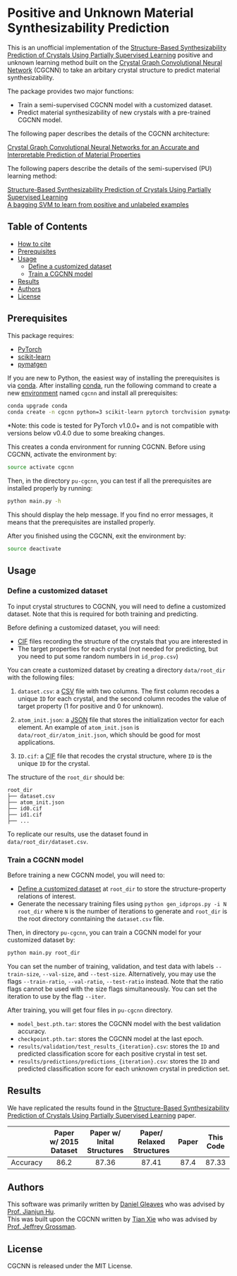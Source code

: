 # Positive and Unknown Material Synthesizability Prediction

This is an unofficial implementation of the [Structure-Based Synthesizability Prediction of Crystals Using Partially Supervised Learning](https://pubs.acs.org/doi/10.1021/jacs.0c07384?ref=pdf) positive and unknown learning method built on the [Crystal Graph Convolutional Neural Network](https://github.com/txie-93/cgcnn) (CGCNN) to take an arbitary crystal structure to predict material synthesizability. 

The package provides two major functions:

- Train a semi-supervised CGCNN model with a customized dataset.
- Predict material synthesizability of new crystals with a pre-trained CGCNN model.

The following paper describes the details of the CGCNN architecture:

[Crystal Graph Convolutional Neural Networks for an Accurate and Interpretable Prediction of Material Properties](https://link.aps.org/doi/10.1103/PhysRevLett.120.145301)

The following papers describe the details of the semi-supervised (PU) learning method:

[Structure-Based Synthesizability Prediction of Crystals Using Partially Supervised Learning](https://pubs.acs.org/doi/10.1021/jacs.0c07384?ref=pdf)  
[A bagging SVM to learn from positive and unlabeled examples](https://arxiv.org/abs/1010.0772)

## Table of Contents

- [How to cite](#how-to-cite)
- [Prerequisites](#prerequisites)
- [Usage](#usage)
  - [Define a customized dataset](#define-a-customized-dataset)
  - [Train a CGCNN model](#train-a-cgcnn-model)
- [Results](#results)
- [Authors](#authors)
- [License](#license)


##  Prerequisites

This package requires:

- [PyTorch](http://pytorch.org)
- [scikit-learn](http://scikit-learn.org/stable/)
- [pymatgen](http://pymatgen.org)

If you are new to Python, the easiest way of installing the prerequisites is via [conda](https://conda.io/docs/index.html). After installing [conda](http://conda.pydata.org/), run the following command to create a new [environment](https://conda.io/docs/user-guide/tasks/manage-environments.html) named `cgcnn` and install all prerequisites:

```bash
conda upgrade conda
conda create -n cgcnn python=3 scikit-learn pytorch torchvision pymatgen -c pytorch -c conda-forge
```

*Note: this code is tested for PyTorch v1.0.0+ and is not compatible with versions below v0.4.0 due to some breaking changes.

This creates a conda environment for running CGCNN. Before using CGCNN, activate the environment by:

```bash
source activate cgcnn
```

Then, in the directory `pu-cgcnn`, you can test if all the prerequisites are installed properly by running:

```bash
python main.py -h
```

This should display the help message. If you find no error messages, it means that the prerequisites are installed properly.

After you finished using the CGCNN, exit the environment by:

```bash
source deactivate
```

## Usage

### Define a customized dataset 

To input crystal structures to CGCNN, you will need to define a customized dataset. Note that this is required for both training and predicting. 

Before defining a customized dataset, you will need:

- [CIF](https://en.wikipedia.org/wiki/Crystallographic_Information_File) files recording the structure of the crystals that you are interested in
- The target properties for each crystal (not needed for predicting, but you need to put some random numbers in `id_prop.csv`)

You can create a customized dataset by creating a directory `data/root_dir` with the following files: 

1. `dataset.csv`: a [CSV](https://en.wikipedia.org/wiki/Comma-separated_values) file with two columns. The first column recodes a unique `ID` for each crystal, and the second column recodes the value of target property (1 for positive and 0 for unknown).

2. `atom_init.json`: a [JSON](https://en.wikipedia.org/wiki/JSON) file that stores the initialization vector for each element. An example of `atom_init.json` is `data/root_dir/atom_init.json`, which should be good for most applications.

3. `ID.cif`: a [CIF](https://en.wikipedia.org/wiki/Crystallographic_Information_File) file that recodes the crystal structure, where `ID` is the unique `ID` for the crystal.

The structure of the `root_dir` should be:

```
root_dir
├── dataset.csv
├── atom_init.json
├── id0.cif
├── id1.cif
├── ...
```

To replicate our results, use the dataset found in `data/root_dir/dataset.csv`. 

### Train a CGCNN model

Before training a new CGCNN model, you will need to:

- [Define a customized dataset](#define-a-customized-dataset) at `root_dir` to store the structure-property relations of interest.
- Generate the necessary training files using `python gen_idprops.py -i N root_dir` where `N` is the number of iterations to generate and `root_dir` is the root directory conntaining the `dataset.csv` file.

Then, in directory `pu-cgcnn`, you can train a CGCNN model for your customized dataset by:

```bash
python main.py root_dir
```

You can set the number of training, validation, and test data with labels `--train-size`, `--val-size`, and `--test-size`. Alternatively, you may use the flags `--train-ratio`, `--val-ratio`, `--test-ratio` instead. Note that the ratio flags cannot be used with the size flags simultaneously. You can set the iteration to use by the flag `--iter`.

After training, you will get four files in `pu-cgcnn` directory.

- `model_best.pth.tar`: stores the CGCNN model with the best validation accuracy.
- `checkpoint.pth.tar`: stores the CGCNN model at the last epoch.
- `results/validation/test_results_{iteration}.csv`: stores the `ID` and predicted classification score for each positive crystal in test set.
- `results/predictions/predictions_{iteration}.csv`: stores the `ID` and predicted classification score for each unknown crystal in prediction set.

## Results

We have replicated the results found in the [Structure-Based Synthesizability Prediction of Crystals Using Partially Supervised Learning](https://pubs.acs.org/doi/10.1021/jacs.0c07384?ref=pdf) paper.

|  | Paper w/ 2015 Dataset | Paper w/ Inital Structures | Paper/ Relaxed Structures | Paper | This Code |
|:---:|:---:|:---:|:---:|:---:|:---:|
| Accuracy | 86.2 | 87.36 | 87.41 | 87.4 | 87.33 |

## Authors

This software was primarily written by [Daniel Gleaves](http://mleg.cse.sc.edu/people.html) who was advised by [Prof. Jianjun Hu](https://cse.sc.edu/~jianjunh/).  
This was built upon the CGCNN written by [Tian Xie](http://txie.me/) who was advised by [Prof. Jeffrey Grossman](https://dmse.mit.edu/faculty/profile/grossman).

## License

CGCNN is released under the MIT License.



